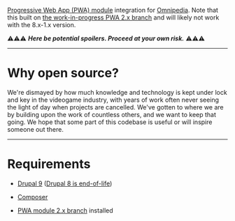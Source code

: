 [Progressive Web App (PWA) module](https://www.drupal.org/project/pwa)
integration for [Omnipedia](https://omnipedia.app/). Note that this built on
[the work-in-progress PWA 2.x
branch](https://www.drupal.org/project/pwa/issues/3165795) and will likely not
work with the 8.x-1.x version.

⚠️⚠️⚠️ ***Here be potential spoilers. Proceed at your own risk.*** ⚠️⚠️⚠️

----

# Why open source?

We're dismayed by how much knowledge and technology is kept under lock and key
in the videogame industry, with years of work often never seeing the light of
day when projects are cancelled. We've gotten to where we are by building upon
the work of countless others, and we want to keep that going. We hope that some
part of this codebase is useful or will inspire someone out there.

----

# Requirements

* [Drupal 9](https://www.drupal.org/download) ([Drupal 8 is end-of-life](https://www.drupal.org/psa-2021-11-30))

* [Composer](https://getcomposer.org/)

* [PWA module 2.x branch](https://git.drupalcode.org/project/pwa/-/tree/2.x) installed
